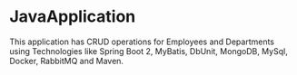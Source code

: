 # JavaApplication
This application has CRUD operations for Employees and Departments using Technologies
like Spring Boot 2, MyBatis, DbUnit, MongoDB, MySql, Docker, RabbitMQ and Maven.
